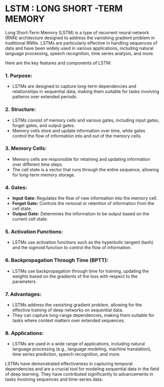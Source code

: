 # LSTM : LONG SHORT -TERM MEMORY

Long Short-Term Memory (LSTM) is a type of recurrent neural network (RNN) architecture designed to address the vanishing gradient problem in traditional RNNs. LSTMs are particularly effective in handling sequences of data and have been widely used in various applications, including natural language processing, speech recognition, time series analysis, and more.

Here are the key features and components of LSTM:

### 1. Purpose:
   - LSTMs are designed to capture long-term dependencies and relationships in sequential data, making them suitable for tasks involving patterns over extended periods.

### 2. Structure:
   - LSTMs consist of memory cells and various gates, including input gates, forget gates, and output gates.
   - Memory cells store and update information over time, while gates control the flow of information into and out of the memory cells.

### 3. Memory Cells:
   - Memory cells are responsible for retaining and updating information over different time steps.
   - The cell state is a vector that runs through the entire sequence, allowing for long-term memory storage.

### 4. Gates:
   - **Input Gate:** Regulates the flow of new information into the memory cell.
   - **Forget Gate:** Controls the removal or retention of information from the cell state.
   - **Output Gate:** Determines the information to be output based on the current cell state.

### 5. Activation Functions:
   - LSTMs use activation functions such as the hyperbolic tangent (tanh) and the sigmoid function to control the flow of information.

### 6. Backpropagation Through Time (BPTT):
   - LSTMs use backpropagation through time for training, updating the weights based on the gradients of the loss with respect to the parameters.

### 7. Advantages:
   - LSTMs address the vanishing gradient problem, allowing for the effective training of deep networks on sequential data.
   - They can capture long-range dependencies, making them suitable for tasks where context matters over extended sequences.
     

### 8. Applications:
   - LSTMs are used in a wide range of applications, including natural language processing (e.g., language modeling, machine translation), time series prediction, speech recognition, and more.

LSTMs have demonstrated effectiveness in capturing temporal dependencies and are a crucial tool for modeling sequential data in the field of deep learning. They have contributed significantly to advancements in tasks involving sequences and time-series data.
